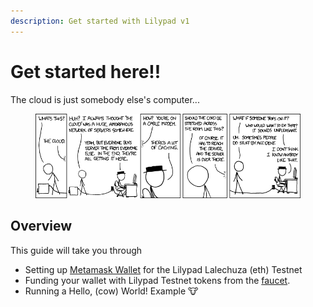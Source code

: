 ```yaml
---
description: Get started with Lilypad v1
---
```


# Get started here!!

The cloud is just somebody else's computer...

<div data-full-width="true">

<figure><img src="../../../../../.gitbook/assets/image (11) (1) (1) (1) (1) (1).png" alt=""><figcaption></figcaption></figure>

</div>

## Overview

This guide will take you through

* Setting up [Metamask Wallet](https://metamask.io) for the Lilypad Lalechuza (eth) Testnet
* Funding your wallet with Lilypad Testnet tokens from the [faucet](http://testnet.lilypadnetwork.org).
* Running a Hello, (cow) World! Example :cow:
